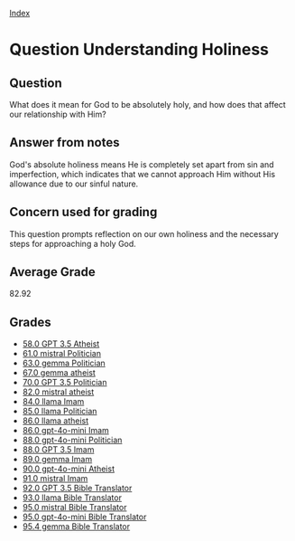 
[Index](../../index.md)
# Question Understanding Holiness
## Question
What does it mean for God to be absolutely holy, and how does that affect our relationship with Him?

## Answer from notes
God's absolute holiness means He is completely set apart from sin and imperfection, which indicates that we cannot approach Him without His allowance due to our sinful nature.

## Concern used for grading
This question prompts reflection on our own holiness and the necessary steps for approaching a holy God.

## Average Grade
82.92

## Grades
 * [58.0 GPT 3.5 Atheist](../answers/GPT_3.5_Atheist/Understanding_Holiness.md)
 * [61.0 mistral Politician](../answers/mistral_Politician/Understanding_Holiness.md)
 * [63.0 gemma Politician](../answers/gemma_Politician/Understanding_Holiness.md)
 * [67.0 gemma atheist](../answers/gemma_atheist/Understanding_Holiness.md)
 * [70.0 GPT 3.5 Politician](../answers/GPT_3.5_Politician/Understanding_Holiness.md)
 * [82.0 mistral atheist](../answers/mistral_atheist/Understanding_Holiness.md)
 * [84.0 llama Imam](../answers/llama_Imam/Understanding_Holiness.md)
 * [85.0 llama Politician](../answers/llama_Politician/Understanding_Holiness.md)
 * [86.0 llama atheist](../answers/llama_atheist/Understanding_Holiness.md)
 * [86.0 gpt-4o-mini Imam](../answers/gpt-4o-mini_Imam/Understanding_Holiness.md)
 * [88.0 gpt-4o-mini Politician](../answers/gpt-4o-mini_Politician/Understanding_Holiness.md)
 * [88.0 GPT 3.5 Imam](../answers/GPT_3.5_Imam/Understanding_Holiness.md)
 * [89.0 gemma Imam](../answers/gemma_Imam/Understanding_Holiness.md)
 * [90.0 gpt-4o-mini Atheist](../answers/gpt-4o-mini_Atheist/Understanding_Holiness.md)
 * [91.0 mistral Imam](../answers/mistral_Imam/Understanding_Holiness.md)
 * [92.0 GPT 3.5 Bible Translator](../answers/GPT_3.5_Bible_Translator/Understanding_Holiness.md)
 * [93.0 llama Bible Translator](../answers/llama_Bible_Translator/Understanding_Holiness.md)
 * [95.0 mistral Bible Translator](../answers/mistral_Bible_Translator/Understanding_Holiness.md)
 * [95.0 gpt-4o-mini Bible Translator](../answers/gpt-4o-mini_Bible_Translator/Understanding_Holiness.md)
 * [95.4 gemma Bible Translator](../answers/gemma_Bible_Translator/Understanding_Holiness.md)
